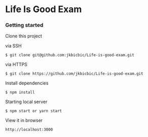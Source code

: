 # Life Is Good Exam

### Getting started

Clone this project 

via SSH

```Shell
$ git clone git@github.com:jkbicbic/Life-is-good-exam.git
```

via HTTPS

```Shell
$ git clone https://github.com/jkbicbic/Life-is-good-exam.git
```

Install dependencies

```Shell
$ npm install
```

Starting local server

```Shell
$ npm start or yarn start
```

View it in browser

```
http://localhost:3000
```
